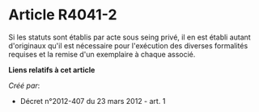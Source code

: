 # Article R4041-2

Si les statuts sont établis par acte sous seing privé, il en est établi autant d'originaux qu'il est nécessaire pour
l'exécution des diverses formalités requises et la remise d'un exemplaire à chaque associé.

**Liens relatifs à cet article**

_Créé par_:

  - Décret n°2012-407 du 23 mars 2012 - art. 1
